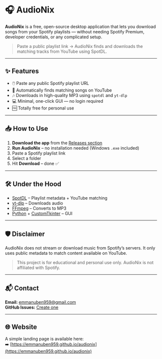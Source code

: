 # 🎧 AudioNix

**AudioNix** is a free, open-source desktop application that lets you download songs from your Spotify playlists — without needing Spotify Premium, developer credentials, or any complicated setup.

> Paste a public playlist link → AudioNix finds and downloads the matching tracks from YouTube using SpotDL.

---

## ✨ Features

- 🖱️ Paste any public Spotify playlist URL
- 🧠 Automatically finds matching songs on YouTube
- 🎶 Downloads in high-quality MP3 using `spotdl` and `yt-dlp`
- 💻 Minimal, one-click GUI — no login required
- 🆓 Totally free for personal use

---

## 📥 How to Use

1. **Download the app** from the [Releases section](https://github.com/emmanuben959/audionix/releases)
2. **Run AudioNix** – no installation needed (Windows `.exe` included)
3. Paste a Spotify playlist link
4. Select a folder
5. Hit **Download** – done ✅

---

## 🛠️ Under the Hood

- [SpotDL](https://github.com/spotDL/spotify-downloader) – Playlist metadata + YouTube matching
- [yt-dlp](https://github.com/yt-dlp/yt-dlp) – Downloads audio
- [FFmpeg](https://ffmpeg.org/) – Converts to MP3
- [Python](https://www.python.org/) + [CustomTkinter](https://github.com/TomSchimansky/CustomTkinter) – GUI

---

## 🛡️ Disclaimer

AudioNix does not stream or download music from Spotify’s servers. It only uses public metadata to match content available on YouTube. 

> This project is for educational and personal use only. AudioNix is not affiliated with Spotify.

---

## 📬 Contact

**Email:** emmanuben959@gmail.com  
**GitHub Issues:** [Create one](https://github.com/emmanuben959/audionix/issues)

---

## 🌐 Website

A simple landing page is available here:  
➡️ [https://emmanuben959.github.io/audionix](https://emmanuben959.github.io/audionix)
